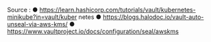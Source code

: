 Source :
● https://learn.hashicorp.com/tutorials/vault/kubernetes-minikube?in=vault/kuber
netes
● https://blogs.halodoc.io/vault-auto-unseal-via-aws-kms/
● https://www.vaultproject.io/docs/configuration/seal/awskms